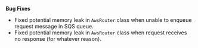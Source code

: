 **Bug Fixes**

* Fixed potential memory leak in `AwsRouter` class when unable to enqueue request message in SQS queue.
* Fixed potential memory leak in `AwsRouter` class when request receives no response (for whatever reason).